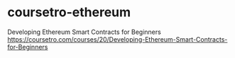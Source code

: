 # coursetro-ethereum
Developing Ethereum Smart Contracts for Beginners https://coursetro.com/courses/20/Developing-Ethereum-Smart-Contracts-for-Beginners

